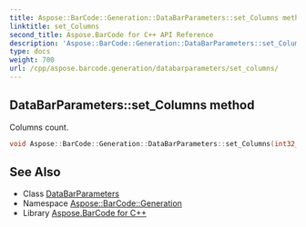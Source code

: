 ```yaml
---
title: Aspose::BarCode::Generation::DataBarParameters::set_Columns method
linktitle: set_Columns
second_title: Aspose.BarCode for C++ API Reference
description: 'Aspose::BarCode::Generation::DataBarParameters::set_Columns method. Columns count in C++.'
type: docs
weight: 700
url: /cpp/aspose.barcode.generation/databarparameters/set_columns/
---
```

## DataBarParameters::set_Columns method


Columns count.

```cpp
void Aspose::BarCode::Generation::DataBarParameters::set_Columns(int32_t value)
```

## See Also

* Class [DataBarParameters](../)
* Namespace [Aspose::BarCode::Generation](../../)
* Library [Aspose.BarCode for C++](../../../)

